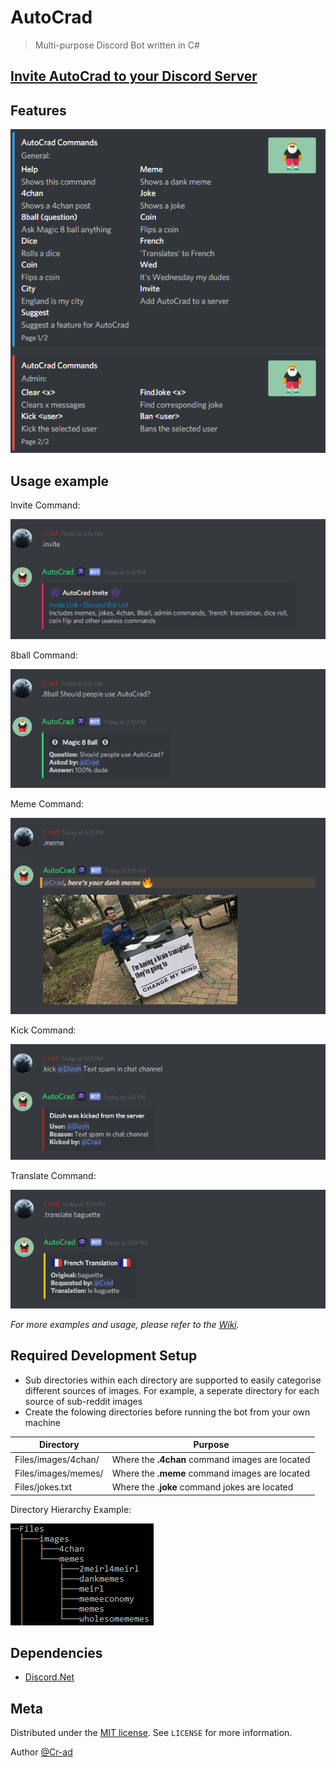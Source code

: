 # AutoCrad
> Multi-purpose Discord Bot written in C#

## [Invite AutoCrad to your Discord Server](https://discordbots.org/bot/351821932544393218)

## Features

![](misc/demo/features.png)


## Usage example

Invite Command:

![](misc/demo/invite.png)

8ball Command:

![](misc/demo/8ball.png)

Meme Command:

![](misc/demo/meme.png)

Kick Command:

![](misc/demo/kick.png)

Translate Command:

![](misc/demo/translate.png)

_For more examples and usage, please refer to the [Wiki][wiki]._


## Required Development Setup

* Sub directories within each directory are supported to easily categorise different sources of images. For example, a seperate directory for each source of sub-reddit images
* Create the folowing directories before running the bot from your own machine

| Directory          | Purpose       |
| -------------------|-------------|
| Files/images/4chan/| Where the <b>.4chan</b> command images are located |
| Files/images/memes/| Where the <b>.meme</b> command images are located  |
| Files/jokes.txt    | Where the <b>.joke</b> command jokes are located   |

Directory Hierarchy Example:

![](misc/directory_hierarchy_example.png)


## Dependencies

* [Discord.Net](https://github.com/RogueException/Discord.Net)

## Meta

Distributed under the [MIT license](https://choosealicense.com/licenses/mit/). See ``LICENSE`` for more information.

Author [@Cr-ad](https://github.com/Cr-ad)



<!-- Markdown link & img dfn's -->
[npm-image]: https://img.shields.io/npm/v/datadog-metrics.svg?style=flat-square
[npm-url]: https://npmjs.org/package/datadog-metrics
[npm-downloads]: https://img.shields.io/npm/dm/datadog-metrics.svg?style=flat-square
[travis-image]: https://img.shields.io/travis/dbader/node-datadog-metrics/master.svg?style=flat-square
[travis-url]: https://travis-ci.org/dbader/node-datadog-metrics
[wiki]: https://github.com/Cr-ad/AutoCrad/wiki
